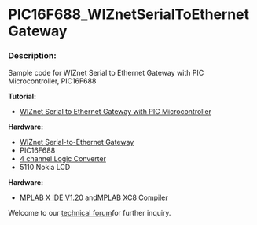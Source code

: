 # PIC16F688_WIZnetSerialToEthernetGateway
<h3>Description:</h3>
Sample code for WIZnet Serial to Ethernet Gateway with PIC Microcontroller, PIC16F688 <br/>

<b>Tutorial:</b>
<ul><li><a href="http://tutorial.cytron.com.my/2012/06/20/wiznet-serial-to-ethernet-gateway-with-pic-microcontroller/" target="_blank">WIZnet Serial to Ethernet Gateway with PIC Microcontroller</a></li>
</ul>
<b>Hardware:</b>
<ul><li><a href="http://www.cytron.com.my/p-WIZ110SR" target="_blank">WIZnet Serial-to-Ethernet Gateway
</a></li>
<li>PIC16F688</li>
<li><a href="http://www.cytron.com.my/p-lc04a" target="_blank">4 channel Logic Converter</a></li>
<li>5110 Nokia LCD</li>
</ul>
<b>Hardware:</b>
<ul><li><a href="http://www.microchip.com/pagehandler/en-us/family/mplabx/" target="_blank"> MPLAB X IDE V1.20</a> and<a href="http://www.microchip.com/pagehandler/en_us/devtools/mplabxc/#tab-1" target="_blank">MPLAB XC8 Compiler</a></li>
</ul>

Welcome to our <a href="http://forum.cytron.com.my/" target="_blank">technical forum</a>for further inquiry.
